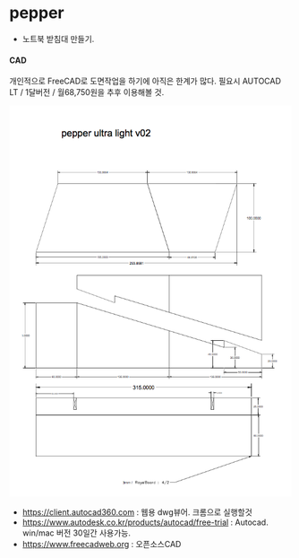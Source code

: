 # pepper
- 노트북 받침대 만들기.

#### CAD
개인적으로 FreeCAD로 도면작업을 하기에 아직은 한계가 많다.
필요시 AUTOCAD LT / 1달버전 / 월68,750원을 추후 이용해볼 것.

![alt_screenshot](https://raw.githubusercontent.com/lazypic/pepper/master/cad/screenshot.png)
- https://client.autocad360.com : 웹용 dwg뷰어. 크롬으로 실행할것
- https://www.autodesk.co.kr/products/autocad/free-trial : Autocad. win/mac 버전 30일간 사용가능.
- https://www.freecadweb.org : 오픈소스CAD
